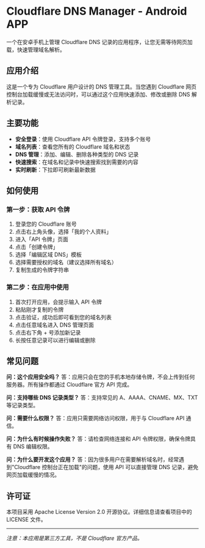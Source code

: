 # Cloudflare DNS Manager - Android APP

一个在安卓手机上管理 Cloudflare DNS 记录的应用程序，让您无需等待网页加载，快速管理域名解析。

## 应用介绍

这是一个专为 Cloudflare 用户设计的 DNS 管理工具。当您遇到 Cloudflare 网页控制台加载缓慢或无法访问时，可以通过这个应用快速添加、修改或删除 DNS 解析记录。

## 主要功能

- **安全登录**：使用 Cloudflare API 令牌登录，支持多个账号
- **域名列表**：查看您所有的 Cloudflare 域名和状态
- **DNS 管理**：添加、编辑、删除各种类型的 DNS 记录
- **快速搜索**：在域名和记录中快速搜索找到需要的内容
- **实时刷新**：下拉即可刷新最新数据

## 如何使用

### 第一步：获取 API 令牌

1. 登录您的 Cloudflare 账号
2. 点击右上角头像，选择「我的个人资料」
3. 进入「API 令牌」页面
4. 点击「创建令牌」
5. 选择「编辑区域 DNS」模板
6. 选择需要授权的域名（建议选择所有域名）
7. 复制生成的令牌字符串

### 第二步：在应用中使用

1. 首次打开应用，会提示输入 API 令牌
2. 粘贴刚才复制的令牌
3. 点击验证，成功后即可看到您的域名列表
4. 点击任意域名进入 DNS 管理页面
5. 点击右下角 + 号添加新记录
6. 长按任意记录可以进行编辑或删除

## 常见问题

**问：这个应用安全吗？**
答：应用只会在您的手机本地存储令牌，不会上传到任何服务器。所有操作都通过 Cloudflare 官方 API 完成。

**问：支持哪些 DNS 记录类型？**
答：支持常见的 A、AAAA、CNAME、MX、TXT 等记录类型。

**问：需要什么权限？**
答：应用只需要网络访问权限，用于与 Cloudflare API 通信。

**问：为什么有时候操作失败？**
答：请检查网络连接和 API 令牌权限，确保令牌具有 DNS 编辑权限。

**问：为什么要开发这个应用？**
答：因为很多用户在需要解析域名时，经常遇到"Cloudflare 控制台正在加载"的问题，使用 API 可以直接管理 DNS 记录，避免网页加载缓慢的情况。

## 许可证

本项目采用 Apache License Version 2.0 开源协议。详细信息请查看项目中的 LICENSE 文件。

---

*注意：本应用是第三方工具，不是 Cloudflare 官方产品。*